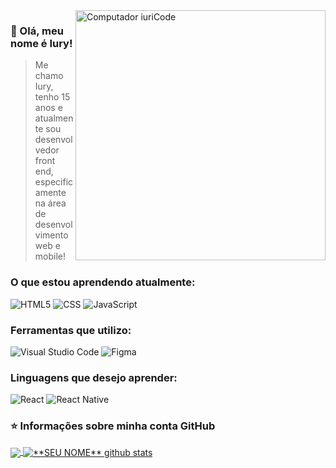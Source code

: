 <img src="https://raw.githubusercontent.com/MicaelliMedeiros/micaellimedeiros/master/image/computer-illustration.png" min-width="400px" max-width="400px" width="400px" align="right" alt="Computador iuriCode">

<h3> 💜 Olá, meu nome é <strong>Iury!</strong> </h3>

> Me chamo Iury, tenho 15 anos e atualmente sou desenvolvedor front end, especificamente na área de desenvolvimento web e mobile!
  
<h3> O que estou aprendendo atualmente: </h3>

   ![HTML5](https://img.shields.io/badge/-HTML5-333333?style=flat&logo=HTML5)
   ![CSS](https://img.shields.io/badge/-CSS-333333?style=flat&logo=CSS3&logoColor=1572B6)
   ![JavaScript](https://img.shields.io/badge/-JavaScript-333333?style=flat&logo=javascript)
 
<h3> Ferramentas que utilizo: </h3>

  ![Visual Studio Code](https://img.shields.io/badge/-Visual%20Studio%20Code-333333?style=flat&logo=visual-studio-code&logoColor=007ACC)
  ![Figma](https://img.shields.io/badge/-Figma-333333?style=flat&logo=figma&logoColor=007ACC)
  
<h3> Linguagens que desejo aprender: </h3>

  ![React](https://img.shields.io/badge/-React-333333?style=flat&logo=react)
  ![React Native](https://img.shields.io/badge/-React%20Native-333333?style=flat&logo=react)

<h3> ⭐ Informações sobre minha conta GitHub </h3>

<a href="https://github.com/IuryGames1">
  <img align="center" src="https://github-readme-stats.vercel.app/api/top-langs/?username=iurygames1&theme=dracula&hide_langs_below=1" />
</a>

<a href="https://github.com/IuryGames1">
 <img align="center" src="https://github-readme-stats.vercel.app/api?username=iurygames1&show_icons=true&theme=dracula&line_height=27" alt="**SEU NOME** github stats"/>
</a>
